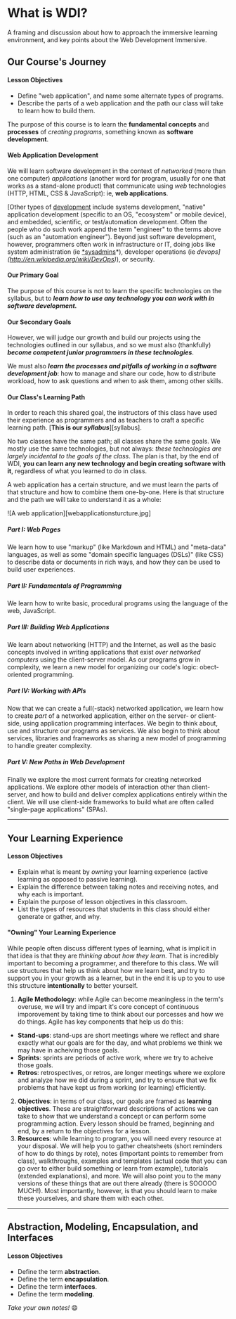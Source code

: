 # What is WDI?

A framing and discussion about how to approach the immersive learning
environment, and key points about the Web Development Immersive.

## Our Course's Journey

#### Lesson Objectives

- Define "web application", and name some alternate types of programs.
- Describe the parts of a web application and the path our class will take to
  learn how to build them.

The purpose of this course is to learn the **fundamental concepts** and
**processes** of *creating programs*, something known as **software
development**.

#### Web Application Development

We will learn software development in the context of *networked* (more than
one computer) *applications* (another word for program, usually for one that
works as a stand-alone product) that communicate using *web* technologies
(HTTP, HTML, CSS & JavaScript): ie, **web applications**.

[Other types of
[development](http://jamesmccaffrey.wordpress.com/2006/04/24/the-7-types-of-software-development/)
include systems development, "native" application
development (specific to an OS, "ecosystem" or mobile device), and embedded,
scientific, or test/automation development. Often the people who do such work
append the term "engineer" to the terms above (such as an "automation
engineer"). Beyond just software development, however, programmers often work
in infrastructure or IT, doing jobs like system administration (ie
[*sysadmins](http://en.wikipedia.org/wiki/System_administrator)*), developer
operations (ie *devops](http://en.wikipedia.org/wiki/DevOps)*), or security.

#### Our Primary Goal

The purpose of this course is not to learn the specific technologies on the
syllabus, but to ***learn how to use any technology you can work with in
software development.***

#### Our Secondary Goals

However, we will judge our growth and build our projects using the
technologies outlined in our syllabus, and so we must also (thankfully)
***become competent junior programmers in these technologies***.

We must also ***learn the processes and pitfalls of working in a software
development job***: how to manage and share our code, how to distribute
workload, how to ask questions and when to ask them, among other skills.

#### Our Class's Learning Path

In order to reach this shared goal, the instructors of this class have used
their experience as programmers and as teachers to craft a specific learning
path. [**This is our _syllabus_**][syllabus].

No two classes have the same path; all classes share the same goals. We mostly
use the same technologies, but not always: *these technologies are largely
incidental to the goals of the class*. The plan is that, by the end of WDI,
**you can learn any new technology and begin creating software with it**,
regardless of what you learned to do in class.

A web application has a certain structure, and we must learn the parts of that
structure and how to combine them one-by-one. Here is that structure and the
path we will take to understand it as a whole:

![A web application][webapplicationsturcture.jpg]

##### Part I: Web Pages

We learn how to use "markup" (like Markdown and HTML) and "meta-data" 
languages, as well as some "domain specific languages (DSLs)" (like CSS) to
describe data or documents in rich ways, and how they can be used to build
user experiences.

##### Part II: Fundamentals of Programming

We learn how to write basic, procedural programs using the language of the web,
JavaScript. 

##### Part III: Building Web Applications

We learn about networking (HTTP) and the Internet, as well as the basic 
concepts involved in writing applications that exist *over networked computers*
using the client-server model. As our programs grow in complexity, we learn a
new model for organizing our code's logic: obect-oriented programming.

##### Part IV: Working with APIs

Now that we can create a full(-stack) networked application, we learn how to
create *part* of a networked application, either on the server- or client-side,
using application programming interfaces. We begin to think about, use and
structure our programs as services. We also begin to think about services,
libraries and frameworks as sharing a new model of programming to handle
greater complexity.

##### Part V: New Paths in Web Development

Finally we explore the most current formats for creating networked applications.
We explore other models of interaction other than client-server, and how to
build and deliver complex applications entirely within the client. We will use
client-side frameworks to build what are often called "single-page applications"
(SPAs).

---

## Your Learning Experience

#### Lesson Objectives

- Explain what is meant by *owning* your learning experience (active learning 
  as opposed to passive learning). 
- Explain the difference between taking notes and receiving notes,
  and why each is important. 
- Explain the purpose of lesson objectives in this classroom. 
- List the types of resources that students in this class should either 
  generate or gather, and why.

#### "Owning" Your Learning Experience

While people often discuss different types of learning, what is implicit in that
idea is that they are *thinking about how they learn.* That is incredibly
important to becoming a programmer, and therefore to this class. We will use
structures that help us think about how we learn best, and try to support you in
your growth as a learner, but in the end it is up to you to use this structure
**intentionally** to better yourself.

1. **Agile Methodology**: while Agile can become meaningless in the term's
  overuse, we will try and impart it's core concept of continuous imporovement
  by taking time to think about our porcesses and how we do things. Agile has
  key components that help us do this:
  - **Stand-ups**: stand-ups are short meetings where we reflect and share 
    exactly what our goals are for the day, and what problems we think we may 
    have in acheiving those goals.
  - **Sprints**: sprints are periods of active work, where we try to acheive 
    those goals.
  - **Retros**: retrospectives, or retros, are longer meetings where we explore
    and analyze how we did during a sprint, and try to ensure that we fix
    problems that have kept us from working (or learning) efficiently.
2. **Objectives**: in terms of our class, our goals are framed as **learning
  objectives**. These are straightforward descriptions of actions we can take
  to show that we understand a concept or can perform some programming action.
  Every lesson should be framed, beginning and end, by a return to the
  objectives for a lesson.
3. **Resources**: while learning to program, you will need every resource at
  your disposal. We will help you to gather cheatsheets (short reminders of
  how to do things by rote), notes (important points to remember from class),
  walkthroughs, examples and templates (actual code that you can go over to
  either build something or learn from example), tutorials (extended 
  explanations), and more. We will also point you to the many versions of these
  things that are out there already (there is SOOOOO MUCH!). Most importantly,
  however, is that you should learn to make these yourselves, and share them
  with each other.

---

## Abstraction, Modeling, Encapsulation, and Interfaces

#### Lesson Objectives

- Define the term **abstraction**.
- Define the term **encapsulation**.
- Define the term **interfaces**.
- Define the term **modeling**.

*Take your own notes!* :smile: